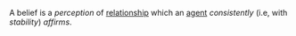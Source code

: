 A belief is a *perception* of [relationship](https://github.com/gcassel/Modular-Organization-Terminology/blob/master/terms/relationship.md) which an [agent](https://github.com/gcassel/Modular-Organization-Terminology/blob/master/terms/agent.md) *consistently* (i.e, with *stability*) *affirms*.
